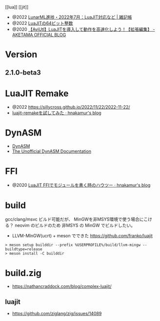 [[lua]] [[jit]]

- @2022 [LunarML進捗・2022年7月：LuaJIT対応など | 雑記帳](https://blog.miz-ar.info/2022/07/lunarml-progress-jul2022/)
- @2022 [LuaJITの64ビット整数](https://zenn.dev/mod_poppo/articles/luajit-int64)
- @2020 [【AviUtl】LuaJITを導入して動作を高速化しよう！【拡張編集】 - AKETAMA OFFICIAL BLOG](https://aketama.work/aviutl-luajit)

# Version

## 2.1.0-beta3

# LuaJIT Remake

- @2022 https://sillycross.github.io/2022/11/22/2022-11-22/
- [luajit-remakeを試してみた &#183; hnakamur's blog](https://hnakamur.github.io/blog/2022/12/28/tried-luajit-remake/)

# DynASM

- [DynASM](https://luajit.org/dynasm.html)
- [The Unofficial DynASM Documentation](https://corsix.github.io/dynasm-doc/)

# FFI

- @2020 [LuaJIT FFIでモジュールを書く時のハウツー · hnakamur's blog](https://hnakamur.github.io/blog/2020/03/21/how-to-write-luajit-ffi-module/)

# build

gcc/clang/msvc ビルド可能だが、
MinGWを非MSYS環境で使う場合にこける？
neovim のビルドのため 非MSYS の MinGW でビルドしたい。

- LLVM-MInGW(ucrt) + meson でできた https://github.com/franko/luajit

```
> meson setup builddir --prefix %USERPROFILE%/build/llvm-mingw --buildtype=release
> meson install -C builddir
```

# build.zig

- https://nathancraddock.com/blog/complex-luajit/

## luajit

- https://github.com/ziglang/zig/issues/14089

